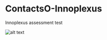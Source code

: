 # ContactsO-Innoplexus
Innoplexus assessment test


![alt text](https://raw.githubusercontent.com/manojbhadane/ContactsO-Innoplexus/blob/master/Screenshot_20180128-201552.jpg)
